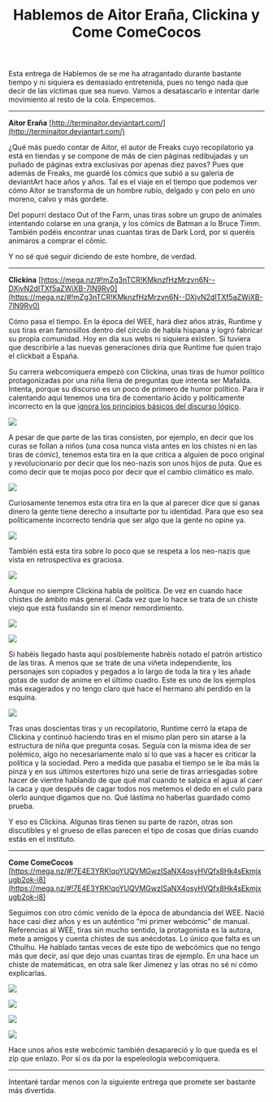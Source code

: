 ﻿---
layout: default
title: Hablemos de Aitor Eraña, Clickina y Come ComeCocos
---

Esta entrega de Hablemos de se me ha atragantado durante bastante tiempo y ni siquiera es demasiado entretenida, pues no tengo nada que decir de las víctimas que sea nuevo. Vamos a desatascarlo e intentar darle movimiento al resto de la cola. Empecemos.

------------------------------------------------------------------------

**Aitor Eraña** [http://terminaitor.deviantart.com/](http://terminaitor.deviantart.com/)

¿Qué más puedo contar de Aitor, el autor de Freaks cuyo recopilatorio ya está en tiendas y se compone de más de cien páginas redibujadas y un puñado de páginas extra exclusivas por apenas diez pavos? Pues que además de Freaks, me guardé los cómics que subió a su galería de deviantArt hace años y años. Tal es el viaje en el tiempo que podemos ver cómo Aitor se transforma de un hombre rubio, delgado y con pelo en uno moreno, calvo y más gordete.

Del popurrí destaco Out of the Farm, unas tiras sobre un grupo de animales intentando colarse en una granja, y los cómics de Batman a lo Bruce Timm. También podéis encontrar unas cuantas tiras de Dark Lord, por si queréis animaros a comprar el cómic.

Y no sé qué seguir diciendo de este hombre, de verdad.

------------------------------------------------------------------------

**Clickina** [https://mega.nz/#!mZg3nTCR!KMknzfHzMrzvn6N--DXjvN2dITXf5aZWiXB-7lN9Rv0](https://mega.nz/#!mZg3nTCR!KMknzfHzMrzvn6N--DXjvN2dITXf5aZWiXB-7lN9Rv0)

Cómo pasa el tiempo. En la época del WEE, hará diez años atrás, Runtime y sus tiras eran famosillos dentro del círculo de habla hispana y logró fabricar su propia comunidad. Hoy en día sus webs ni siquiera existen. Si tuviera que describirle a las nuevas generaciones diría que Runtime fue quien trajo el clickbait a España.

Su carrera webcomiquera empezó con Clickina, unas tiras de humor político protagonizadas por una niña llena de preguntas que intenta ser Mafalda. Intenta, porque su discurso es un poco de primero de humor político. Para ir calentando aquí tenemos una tira de comentario ácido y políticamente incorrecto en la que [ignora los principios básicos del discurso lógico](https://es.wikipedia.org/wiki/Tetera_de_Russell).

![](https://i.imgur.com/cZApR0f.gif)

A pesar de que parte de las tiras consisten, por ejemplo, en decir que los curas se follan a niños (una cosa nunca vista antes en los chistes ni en las tiras de cómic), tenemos esta tira en la que critica a alguien de poco original y revolucionario por decir que los neo-nazis son unos hijos de puta. Que es como decir que te mojas poco por decir que el cambio climático es malo.

![](https://i.imgur.com/FUN5cPD.gif)

Curiosamente tenemos esta otra tira en la que al parecer dice que si ganas dinero la gente tiene derecho a insultarte por tu identidad. Para que eso sea políticamente incorrecto tendría que ser algo que la gente no opine ya.

![](https://i.imgur.com/UFaf6cD.gif)

También está esta tira sobre lo poco que se respeta a los neo-nazis que vista en retrospectiva es graciosa.

![](https://i.imgur.com/uIdR4Lo.gif)

Aunque no siempre Clickina habla de política. De vez en cuando hace chistes de ámbito más general. Cada vez que lo hace se trata de un chiste viejo que está fusilando sin el menor remordimiento.

![](https://i.imgur.com/BBYTDoK.gif)

![](https://i.imgur.com/BER3eNN.gif)

Si habéis llegado hasta aquí posiblemente habréis notado el patrón artístico de las tiras. A menos que se trate de una viñeta independiente, los personajes son copiados y pegados a lo largo de toda la tira y les añade gotas de sudor de anime en el último cuadro. Este es uno de los ejemplos más exagerados y no tengo claro qué hace el hermano ahí perdido en la esquina.

![](https://i.imgur.com/PIf0wnh.gif)

Tras unas doscientas tiras y un recopilatorio, Runtime cerró la etapa de Clickina y continuó haciendo tiras en el mismo plan pero sin atarse a la estructura de niña que pregunta cosas. Seguía con la misma idea de ser polémico, algo no necesariamente malo si lo que vas a hacer es criticar la política y la sociedad. Pero a medida que pasaba el tiempo se le iba más la pinza y en sus últimos estertores hizo una serie de tiras arriesgadas sobre hacer de vientre hablando de que qué mal cuando te salpica el agua al caer la caca y que después de cagar todos nos metemos el dedo en el culo para olerlo aunque digamos que no. Qué lástima no haberlas guardado como prueba.

Y eso es Clickina. Algunas tiras tienen su parte de razón, otras son discutibles y el grueso de ellas parecen el tipo de cosas que dirías cuando estás en el instituto.

------------------------------------------------------------------------

**Come ComeCocos** [https://mega.nz/#!7E4E3YRK!qoYUQVMGwzISaNX4osyHVQfx8Hk4sEkmjxugb2ok-i8](https://mega.nz/#!7E4E3YRK!qoYUQVMGwzISaNX4osyHVQfx8Hk4sEkmjxugb2ok-i8)

Seguimos con otro cómic venido de la época de abundancia del WEE. Nació hace casi diez años y es un auténtico “mi primer webcómic” de manual. Referencias al WEE, tiras sin mucho sentido, la protagonista es la autora, mete a amigos y cuenta chistes de sus anécdotas. Lo único que falta es un Cthulhu. He hablado tantas veces de este tipo de webcómics que no tengo más que decir, así que dejo unas cuantas tiras de ejemplo. En una hace un chiste de matemáticas, en otra sale Iker Jimenez y las otras no sé ni cómo explicarlas.

![](https://i.imgur.com/cvyHbvX.jpg)

![](https://i.imgur.com/kYP3rmB.jpg)

![](https://i.imgur.com/V8orjlG.jpg)

![](https://i.imgur.com/JpIQVbn.png)

Hace unos años este webcómic también desapareció y lo que queda es el zip que enlazo. Por si os da por la espeleología webcomiquera.

------------------------------------------------------------------------

Intentaré tardar menos con la siguiente entrega que promete ser bastante más divertida.
